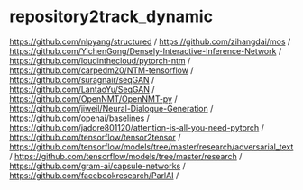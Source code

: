 # repository2track_dynamic

https://github.com/nlpyang/structured /
https://github.com/zihangdai/mos /
https://github.com/YichenGong/Densely-Interactive-Inference-Network /
https://github.com/loudinthecloud/pytorch-ntm /
https://github.com/carpedm20/NTM-tensorflow /
https://github.com/suragnair/seqGAN /
https://github.com/LantaoYu/SeqGAN /
https://github.com/OpenNMT/OpenNMT-py /
https://github.com/jiweil/Neural-Dialogue-Generation /
https://github.com/openai/baselines /
https://github.com/jadore801120/attention-is-all-you-need-pytorch /
https://github.com/tensorflow/tensor2tensor /
https://github.com/tensorflow/models/tree/master/research/adversarial_text /
https://github.com/tensorflow/models/tree/master/research /
https://github.com/gram-ai/capsule-networks /
https://github.com/facebookresearch/ParlAI /

